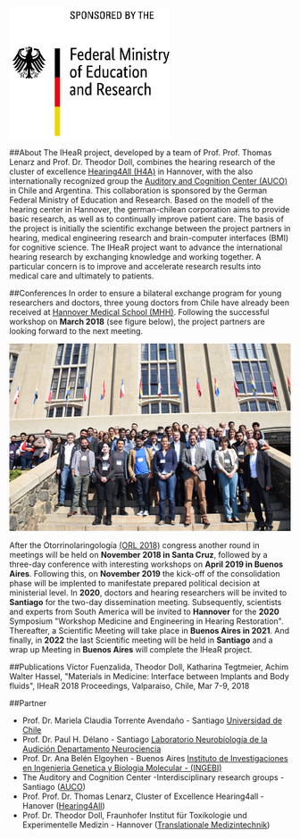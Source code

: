 
![bmbflogo](bmbfenglisch.png)

##About
The IHeaR project, developed by a team of Prof. Prof. Thomas Lenarz and Prof. Dr. Theodor Doll, combines the hearing research of the cluster of excellence [Hearing4All (H4A)](http://hearing4all.eu/EN/) in Hannover, with the also internationally recognized group the [Auditory and Cognition Center (AUCO)](http://www.auco.cl/) in Chile and Argentina. This collaboration is sponsored by the German Federal Ministry of Education and Research. Based on the modell of the  hearing center in Hannover, the german-chilean corporation aims to provide basic research, as well as to continually improve patient care. The basis of the project is initially the scientific exchange between the project partners in hearing, medical engineering research and brain-computer interfaces (BMI) for cognitive science. The IHeaR project want to advance the international hearing research by exchanging knowledge and working together. A particular concern is to improve and accelerate research results into medical care and ultimately to patients.  

##Conferences
In order to ensure a bilateral exchange program for young researchers and doctors, three young doctors from Chile have already been received at [Hannover Medical School (MHH)](https://www.mh-hannover.de/). Following the successful workshop on **March 2018** (see figure below), the project partners are looking forward to the next meeting.

![meetingphoto](ihearmeeting.png)

After the Otorrinolaringología [(ORL 2018)](http://www.orl2018.cl/) congress another round in meetings will be held on **November 2018 in Santa Cruz**, followed by a three-day conference with interesting workshops on **April 2019 in Buenos Aires**. Following this, on **November 2019** the kick-off of the consolidation phase will be implented to manifestate prepared political decision at ministerial level. In **2020**, doctors and hearing researchers will be invited to **Santiago** for the two-day dissemination meeting. Subsequently, scientists and experts from South America will be invited to **Hannover** for the **2020** Symposium "Workshop Medicine and Engineering in Hearing Restoration". Thereafter,  a Scientific Meeting will take place in **Buenos Aires in 2021**. And finally, in **2022** the last Scientific meeting will be held in **Santiago** and a wrap up Meeting in **Buenos Aires** will complete the IHeaR project.


##Publications
Víctor Fuenzalida, Theodor Doll, Katharina Tegtmeier, Achim Walter Hassel, "Materials in Medicine: Interface between Implants and Body fluids", IHeaR 2018 Proceedings, Valparaiso, Chile, Mar 7-9, 2018


##Partner
* Prof. Dr. Mariela Claudia Torrente Avendaño - Santiago [Universidad de Chile](http://www.uchile.cl/)
* Prof. Dr. Paul H. Délano - Santiago [Laboratorio Neurobiología de la Audición Departamento Neurociencia](http://www.audicion.cl/)
* Prof. Dr. Ana Belén Elgoyhen - Buenos Aires [Instituto de Investigaciones en Ingenieria Genetica y Biologia Molecular - (INGEBI)](http://ingebi-conicet.gov.ar/es_fisiologia-y-genetica-de-la-audicion/)
* The Auditory and Cognition Center -Interdisciplinary research groups - Santiago ([AUCO](http://www.auco.cl/))
* Prof. Prof. Dr. Thomas Lenarz, Cluster of Excellence Hearing4all - Hanover ([Hearing4All](http://hearing4all.eu/EN/))
* Prof. Dr. Theodor Doll, Fraunhofer Institut für Toxikologie und Experimentelle Medizin - Hannover ([Translationale Medizintechnik](https://www.item.fraunhofer.de/de/angebot/medizintechnik.html/))

